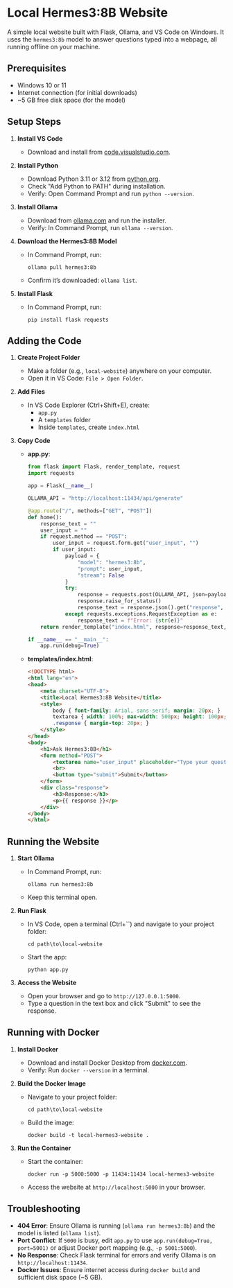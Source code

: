 # Local Hermes3:8B Website

A simple local website built with Flask, Ollama, and VS Code on Windows. It uses the `hermes3:8b` model to answer questions typed into a webpage, all running offline on your machine.

## Prerequisites
- Windows 10 or 11
- Internet connection (for initial downloads)
- ~5 GB free disk space (for the model)

## Setup Steps
1. **Install VS Code**
   - Download and install from [code.visualstudio.com](https://code.visualstudio.com/).

2. **Install Python**
   - Download Python 3.11 or 3.12 from [python.org](https://www.python.org/downloads/windows/).
   - Check "Add Python to PATH" during installation.
   - Verify: Open Command Prompt and run `python --version`.

3. **Install Ollama**
   - Download from [ollama.com](https://ollama.com/download) and run the installer.
   - Verify: In Command Prompt, run `ollama --version`.

4. **Download the Hermes3:8B Model**
   - In Command Prompt, run:
     ```
     ollama pull hermes3:8b
     ```
   - Confirm it’s downloaded: `ollama list`.

5. **Install Flask**
   - In Command Prompt, run:
     ```
     pip install flask requests
     ```

## Adding the Code
1. **Create Project Folder**
   - Make a folder (e.g., `local-website`) anywhere on your computer.
   - Open it in VS Code: `File > Open Folder`.

2. **Add Files**
   - In VS Code Explorer (Ctrl+Shift+E), create:
     - `app.py`
     - A `templates` folder
     - Inside `templates`, create `index.html`

3. **Copy Code**
   - **app.py**:
     ```python
     from flask import Flask, render_template, request
     import requests

     app = Flask(__name__)

     OLLAMA_API = "http://localhost:11434/api/generate"

     @app.route("/", methods=["GET", "POST"])
     def home():
         response_text = ""
         user_input = ""
         if request.method == "POST":
             user_input = request.form.get("user_input", "")
             if user_input:
                 payload = {
                     "model": "hermes3:8b",
                     "prompt": user_input,
                     "stream": False
                 }
                 try:
                     response = requests.post(OLLAMA_API, json=payload)
                     response.raise_for_status()
                     response_text = response.json().get("response", "No response")
                 except requests.exceptions.RequestException as e:
                     response_text = f"Error: {str(e)}"
         return render_template("index.html", response=response_text, user_input=user_input)

     if __name__ == "__main__":
         app.run(debug=True)
     ```
   - **templates/index.html**:
     ```html
     <!DOCTYPE html>
     <html lang="en">
     <head>
         <meta charset="UTF-8">
         <title>Local Hermes3:8B Website</title>
         <style>
             body { font-family: Arial, sans-serif; margin: 20px; }
             textarea { width: 100%; max-width: 500px; height: 100px; }
             .response { margin-top: 20px; }
         </style>
     </head>
     <body>
         <h1>Ask Hermes3:8B</h1>
         <form method="POST">
             <textarea name="user_input" placeholder="Type your question here...">{{ user_input }}</textarea>
             <br>
             <button type="submit">Submit</button>
         </form>
         <div class="response">
             <h3>Response:</h3>
             <p>{{ response }}</p>
         </div>
     </body>
     </html>
     ```

## Running the Website
1. **Start Ollama**
   - In Command Prompt, run:
     ```
     ollama run hermes3:8b
     ```
   - Keep this terminal open.

2. **Run Flask**
   - In VS Code, open a terminal (Ctrl+``) and navigate to your project folder:
     ```
     cd path\to\local-website
     ```
   - Start the app:
     ```
     python app.py
     ```

3. **Access the Website**
   - Open your browser and go to `http://127.0.0.1:5000`.
   - Type a question in the text box and click "Submit" to see the response.

## Running with Docker
1. **Install Docker**
   - Download and install Docker Desktop from [docker.com](https://www.docker.com/products/docker-desktop/).
   - Verify: Run `docker --version` in a terminal.

2. **Build the Docker Image**
   - Navigate to your project folder:
     ```
     cd path\to\local-website
     ```
   - Build the image:
     ```
     docker build -t local-hermes3-website .
     ```

3. **Run the Container**
   - Start the container:
     ```
     docker run -p 5000:5000 -p 11434:11434 local-hermes3-website
     ```
   - Access the website at `http://localhost:5000` in your browser.

## Troubleshooting
- **404 Error**: Ensure Ollama is running (`ollama run hermes3:8b`) and the model is listed (`ollama list`).
- **Port Conflict**: If `5000` is busy, edit `app.py` to use `app.run(debug=True, port=5001)` or adjust Docker port mapping (e.g., `-p 5001:5000`).
- **No Response**: Check Flask terminal for errors and verify Ollama is on `http://localhost:11434`.
- **Docker Issues**: Ensure internet access during `docker build` and sufficient disk space (~5 GB).